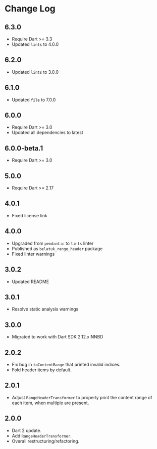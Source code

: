 # Change Log

## 6.3.0

* Require Dart >= 3.3
* Updated `lints` to 4.0.0

## 6.2.0

* Updated `lints` to 3.0.0

## 6.1.0

* Updated `file` to 7.0.0

## 6.0.0

* Require Dart >= 3.0
* Updated all dependencies to latest

## 6.0.0-beta.1

* Require Dart >= 3.0

## 5.0.0

* Require Dart >= 2.17

## 4.0.1

* Fixed license link

## 4.0.0

* Upgraded from `pendantic` to `lints` linter
* Published as `belatuk_range_header` package
* Fixed linter warnings

## 3.0.2

* Updated README
  
## 3.0.1

* Resolve static analysis warnings

## 3.0.0

* Migrated to work with Dart SDK 2.12.x NNBD

## 2.0.2

* Fix bug in `toContentRange` that printed invalid indices.
* Fold header items by default.

## 2.0.1

* Adjust `RangeHeaderTransformer` to properly print the content range of each item,
when multiple are present.

## 2.0.0

* Dart 2 update.
* Add `RangeHeaderTransformer`.
* Overall restructuring/refactoring.
